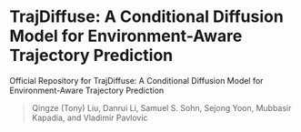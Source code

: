 # TrajDiffuse: A Conditional Diffusion Model for Environment-Aware Trajectory Prediction
Official Repository for TrajDiffuse: A Conditional Diffusion Model for Environment-Aware Trajectory Prediction
> Qingze (Tony) Liu, Danrui Li, Samuel S. Sohn, Sejong Yoon, Mubbasir Kapadia, and Vladimir Pavlovic
